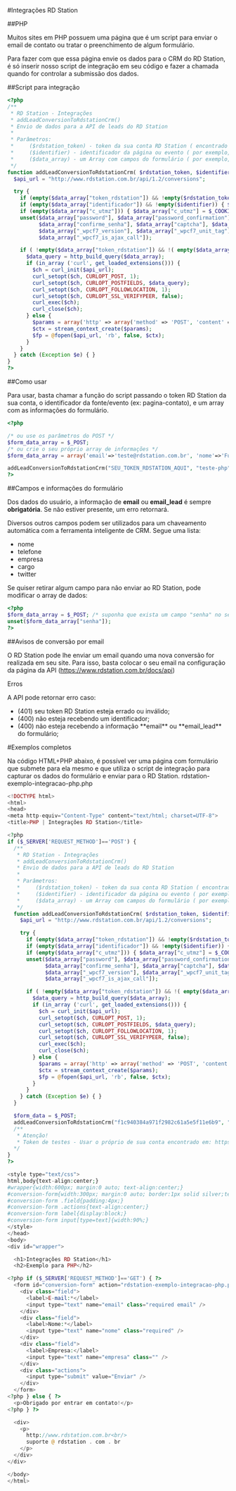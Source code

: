 #Integrações RD Station

##PHP

Muitos sites em PHP possuem uma página que é um script para enviar o email de contato ou tratar o preenchimento de algum formulário.

Para fazer com que essa página envie os dados para o CRM do RD Station, é só inserir nosso script de integração em seu código e fazer a chamada quando for controlar a submissão dos dados.

##Script para integração


```PHP
<?php
/**
 * RD Station - Integrações
 * addLeadConversionToRdstationCrm()
 * Envio de dados para a API de leads do RD Station
 *
 * Parâmetros:
 *     ($rdstation_token) - token da sua conta RD Station ( encontrado em https://www.rdstation.com.br/docs/api )
 *     ($identifier) - identificador da página ou evento ( por exemplo, 'pagina-contato' )
 *     ($data_array) - um Array com campos do formulário ( por exemplo, array('email' => 'teste@rdstation.com.br', 'nome' =>'Fulano') )
 */
function addLeadConversionToRdstationCrm( $rdstation_token, $identifier, $data_array ) {
  $api_url = "http://www.rdstation.com.br/api/1.2/conversions";

  try {
    if (empty($data_array["token_rdstation"]) && !empty($rdstation_token)) { $data_array["token_rdstation"] = $rdstation_token; }
    if (empty($data_array["identificador"]) && !empty($identifier)) { $data_array["identificador"] = $identifier; }
    if (empty($data_array["c_utmz"])) { $data_array["c_utmz"] = $_COOKIE["__utmz"]; }
    unset($data_array["password"], $data_array["password_confirmation"], $data_array["senha"],
          $data_array["confirme_senha"], $data_array["captcha"], $data_array["_wpcf7"],
          $data_array["_wpcf7_version"], $data_array["_wpcf7_unit_tag"], $data_array["_wpnonce"],
          $data_array["_wpcf7_is_ajax_call"]);

    if ( !empty($data_array["token_rdstation"]) && !( empty($data_array["email"]) && empty($data_array["email_lead"]) ) ) {
      $data_query = http_build_query($data_array);
      if (in_array ('curl', get_loaded_extensions())) {
        $ch = curl_init($api_url);
        curl_setopt($ch, CURLOPT_POST, 1);
        curl_setopt($ch, CURLOPT_POSTFIELDS, $data_query);
        curl_setopt($ch, CURLOPT_FOLLOWLOCATION, 1);
        curl_setopt($ch, CURLOPT_SSL_VERIFYPEER, false);
        curl_exec($ch);
        curl_close($ch);
      } else {
        $params = array('http' => array('method' => 'POST', 'content' => $data_query, 'ignore_errors' => true));
        $ctx = stream_context_create($params);
        $fp = @fopen($api_url, 'rb', false, $ctx);
      }
    }
  } catch (Exception $e) { }
}
?>
```

##Como usar

Para usar, basta chamar a função do script passando o token RD Station da sua conta, o identificador da fonte/evento (ex: pagina-contato), e um array com as informações do formulário.

```PHP
<?php

/* ou use os parâmetros do POST */
$form_data_array = $_POST;
/* ou crie o seu próprio array de informações */
$form_data_array = array('email'=>'teste@rdstation.com.br', 'nome'=>'Fulano', 'empresa'=>'RD Station', 'cargo'=>'Robo');

addLeadConversionToRdstationCrm("SEU_TOKEN_RDSTATION_AQUI", "teste-php", $form_data_array);
?>
```


##Campos e informações do formulário

Dos dados do usuário, a informação de **email** ou **email_lead** é sempre **obrigatória**. Se não estiver presente, um erro retornará.

Diversos outros campos podem ser utilizados para um chaveamento automática com a ferramenta inteligente de CRM. Segue uma lista:

<ul>
<li>nome</li>
<li>telefone</li>
<li>empresa</li>
<li>cargo</li>
<li>twitter</li>
</ul>

Se quiser retirar algum campo para não enviar ao RD Station, pode modificar o array de dados:

```PHP
<?php
$form_data_array = $_POST; /* suponha que exista um campo "senha" no seu formulário */
unset($form_data_array["senha"]);
?>
```

##Avisos de conversão por email

O RD Station pode lhe enviar um email quando uma nova conversão for realizada em seu site. Para isso, basta colocar o seu email na configuração da página da API (https://www.rdstation.com.br/docs/api)

Erros

A API pode retornar erro caso:

<ul>
    <li>(401) seu token RD Station esteja errado ou inválido;</li>
    <li>(400) não esteja recebendo um identificador;</li>
    <li>(400) não esteja recebendo a informação **email** ou **email_lead** do formulário;</li>
</ul>


#Exemplos completos

Na código HTML+PHP abaixo, é possível ver uma página com formulário que submete para ela mesmo e que utiliza o script de integração para capturar os dados do formulário e enviar para o RD Station.
rdstation-exemplo-integracao-php.php

```PHP
<!DOCTYPE html>
<html>
<head>
<meta http-equiv="Content-Type" content="text/html; charset=UTF-8">
<title>PHP | Integrações RD Station</title>

<?php
if ($_SERVER['REQUEST_METHOD']=='POST') {
  /**
   * RD Station - Integrações
   * addLeadConversionToRdstationCrm()
   * Envio de dados para a API de leads do RD Station
   *
   * Parâmetros:
   *     ($rdstation_token) - token da sua conta RD Station ( encontrado em https://www.rdstation.com.br/docs/api )
   *     ($identifier) - identificador da página ou evento ( por exemplo, 'pagina-contato' )
   *     ($data_array) - um Array com campos do formulário ( por exemplo, array('email' => 'teste@rdstation.com.br', 'nome' =>'Fulano') )
   */
  function addLeadConversionToRdstationCrm( $rdstation_token, $identifier, $data_array ) {
    $api_url = "http://www.rdstation.com.br/api/1.2/conversions";

    try {
      if (empty($data_array["token_rdstation"]) && !empty($rdstation_token)) { $data_array["token_rdstation"] = $rdstation_token; }
      if (empty($data_array["identificador"]) && !empty($identifier)) { $data_array["identificador"] = $identifier; }
      if (empty($data_array["c_utmz"])) { $data_array["c_utmz"] = $_COOKIE["__utmz"]; }
      unset($data_array["password"], $data_array["password_confirmation"], $data_array["senha"],
            $data_array["confirme_senha"], $data_array["captcha"], $data_array["_wpcf7"],
            $data_array["_wpcf7_version"], $data_array["_wpcf7_unit_tag"], $data_array["_wpnonce"],
            $data_array["_wpcf7_is_ajax_call"]);

      if ( !empty($data_array["token_rdstation"]) && !( empty($data_array["email"]) && empty($data_array["email_lead"]) ) ) {
        $data_query = http_build_query($data_array);
        if (in_array ('curl', get_loaded_extensions())) {
          $ch = curl_init($api_url);
          curl_setopt($ch, CURLOPT_POST, 1);
          curl_setopt($ch, CURLOPT_POSTFIELDS, $data_query);
          curl_setopt($ch, CURLOPT_FOLLOWLOCATION, 1);
          curl_setopt($ch, CURLOPT_SSL_VERIFYPEER, false);
          curl_exec($ch);
          curl_close($ch);
        } else {
          $params = array('http' => array('method' => 'POST', 'content' => $data_query, 'ignore_errors' => true));
          $ctx = stream_context_create($params);
          $fp = @fopen($api_url, 'rb', false, $ctx);
        }
      }
    } catch (Exception $e) { }
  }

  $form_data = $_POST;
  addLeadConversionToRdstationCrm("f1c940384a971f2982c61a5e5f11e6b9", "teste-php", $form_data);
  /**
   * Atenção!
   * Token de testes - Usar o próprio de sua conta encontrado em: https://www.rdstation.com.br/docs/api
  */
}
?>

<style type="text/css">
html,body{text-align:center;}
#wrapper{width:600px; margin:0 auto; text-align:center;}
#conversion-form{width:300px; margin:0 auto; border:1px solid silver;text-align:left;}
#conversion-form .field{padding:4px;}
#conversion-form .actions{text-align:center;}
#conversion-form label{display:block;}
#conversion-form input[type=text]{width:90%;}
</style>
</head>
<body>
<div id="wrapper">

  <h1>Integrações RD Station</h1>
  <h2>Exemplo para PHP</h2>

<?php if ($_SERVER['REQUEST_METHOD']=='GET') { ?>
  <form id="conversion-form" action="rdstation-exemplo-integracao-php.php" method="POST">
    <div class="field">
      <label>E-mail:*</label>
      <input type="text" name="email" class="required email" />
    </div>
    <div class="field">
      <label>Nome:*</label>
      <input type="text" name="nome" class="required" />
    </div>
    <div class="field">
      <label>Empresa:</label>
      <input type="text" name="empresa" class="" />
    </div>
    <div class="actions">
      <input type="submit" value="Enviar" />
    </div>
  </form>
<?php } else { ?>
  <p>Obrigado por entrar em contato!</p>
<?php } ?>

  <div>
    <p>
      http://www.rdstation.com.br<br/>
      suporte @ rdstation . com . br
    </p>
  </div>
</div>

</body>
</html>
```
